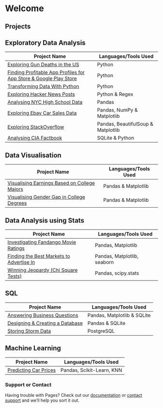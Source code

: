 # Welcome
## Projects

## Exploratory Data Analysis

| Project Name | Languages/Tools Used |
|-|-|
[Exploring Gun Deaths in the US](Exploring%20Gun%20Deaths%20in%20the%20US/)|Python
[Finding Profitable App Profiles for App Store & Google Play Store](Finding%20Profitable%20App%20Profiles%20for%20App%20Store%20&%20Google%20Play%20Store)|Python
[Transforming Data With Python](Transforming%20Data%20With%20Python/)|Python
[Exploring Hacker News Posts](Exploring%20Hacker%20News%20Posts)|Python & Regex
[Analysing NYC High School Data](Analysing%20NYC%20High%20School%20Data)|Pandas
[Exploring Ebay Car Sales Data](Exploring%20Ebay%20Car%20Sales%20Data)|Pandas, NumPy & Matplotlib
[Exploring StackOverflow](Exploring%20StackOverflow)|Pandas, BeautifulSoup & Matplotlib
[Analysing CIA Factbook](Analysing%20CIA%20Factbook)|SQLite & Python

## Data Visualisation

| Project Name | Languages/Tools Used |
|-|-|
[Visualising Earnings Based on College Majors](Visualising%20Earnings%20Based%20on%20College%20Majors)| Pandas & Matplotlib
[Visualising Gender Gap in College Degrees](Visualising%20Gender%20Gap%20in%20College%20Degrees)|Pandas & Matplotlib

## Data Analysis using Stats
| Project Name | Languages/Tools Used |
|-|-|
[Investigating Fandango Movie Ratings](Investigating%20Fandango%20Movie%20Ratings)|Pandas, Matplotlib
[Finding the Best Markets to Advertise In](Finding%20the%20Best%20Markets%20to%20Advertise%20In)|Pandas, Matplotlib, seaborn
[Winning Jeopardy (Chi Square Tests)](Winning%20Jeopardy%20(Chi%20SQuare%20Tests))| Pandas, scipy.stats

## SQL

| Project Name | Languages/Tools Used |
|-|-|
[Answering Business Questions](Answering%20Business%20Questions)| Pandas, Matplotlib & SQLite
[Designing & Creating a Database](Designing%20&%20Creating%20a%20Database)|Pandas & SQLite
[Storing Storm Data](Storing%20Storm%20Data)| PostgreSQL

## Machine Learning

| Project Name | Languages/Tools Used |
|-|-|
[Predicting Car Prices](Predicting%20Car%20Prices)| Pandas, Scikit-Learn, KNN
### Support or Contact

Having trouble with Pages? Check out our [documentation](https://help.github.com/categories/github-pages-basics/) or [contact support](https://github.com/contact) and we’ll help you sort it out.
